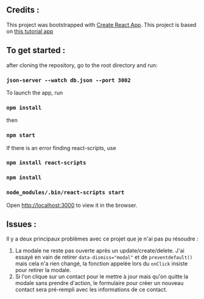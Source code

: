 ## Credits :

This project was bootstrapped with [Create React App](https://github.com/facebook/create-react-app).
This project is based on [this tutorial app](https://medium.com/weekly-webtips/use-react-with-json-server-and-create-simple-crud-app-b2bf58cd4558)

## To get started :

after cloning the repository, go to the root directory and run:
### `json-server --watch db.json --port 3002`

To launch the app, run
### `npm install`
then
### `npm start`

If there is an error finding react-scripts, use
### `npm install react-scripts`
### `npm install`
### `node_modules/.bin/react-scripts start`

Open [http://localhost:3000](http://localhost:3000) to view it in the browser.

## Issues :

Il y a deux principaux problèmes avec ce projet que je n'ai pas pu résoudre :
1. La modale ne reste pas ouverte après un update/create/delete. J'ai essayé en vain de retirer `data-dismiss="modal"` et de `preventdefault()` mais cela n'a rien changé, la fonction appelée lors du `onClick` insiste pour retirer la modale.
2. Si l'on clique sur un contact pour le mettre à jour mais qu'on quitte la modale sans prendre d'action, le formulaire pour créer un nouveau contact sera pré-rempli avec les informations de ce contact.